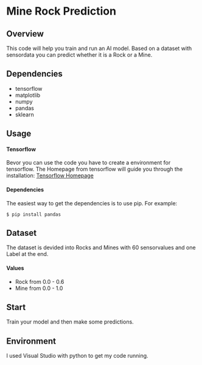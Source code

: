 # Mine Rock Prediction

## Overview
This code will help you train and run an AI model. Based on a dataset with sensordata you can predict whether it is a Rock or a Mine.


## Dependencies
- tensorflow
- matplotlib
- numpy
- pandas
- sklearn


## Usage
#### Tensorflow
Bevor you can use the code you have to create a environment for tensorflow.
The Homepage from tensorflow will guide you through the installation:
[Tensorflow Homepage](https://www.tensorflow.org/install/)

#### Dependencies
The easiest way to get the dependencies is to use pip.
For example:
```
$ pip install pandas
```


## Dataset
The dataset is devided into Rocks and Mines with 60 sensorvalues and one Label at the end.
#### Values
- Rock from 0.0 - 0.6
- Mine from 0.0 - 1.0


## Start
Train your model and then make some predictions.


## Environment 
I used Visual Studio with python to get my code running.
